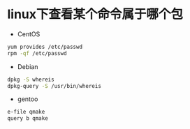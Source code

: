 # linux下查看某个命令属于哪个包

+ CentOS 

```bash
yum provides /etc/passwd
rpm -qf /etc/passwd
```

+ Debian

```bash
dpkg -S whereis
dpkg-query -S /usr/bin/whereis
```

+ gentoo

```bash
e-file qmake
query b qmake
```